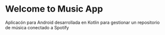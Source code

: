 # Welcome to Music App

Aplicacón para Android desarrollada en Kotlin para gestionar un repositorio de música conectado a Spotify